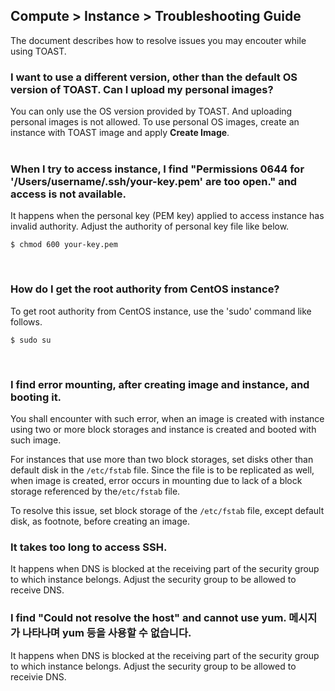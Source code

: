 ## Compute > Instance > Troubleshooting Guide 

The document describes how to resolve issues you may encouter while using TOAST. 

<h3> I want to use a different version, other than the default OS version of TOAST. Can I upload my personal images? </h3>

You can only use the OS version provided by TOAST. And uploading personal images is not allowed. 
To use personal OS images, create an instance with TOAST image and apply **Create Image**.  
<br>

<h3> When I try to access instance, I find "Permissions 0644 for '/Users/username/.ssh/your-key.pem' are too open." and access is not available. </h3>

It happens when the personal key (PEM key) applied to access instance has invalid authority.
Adjust the authority of personal key file like below. 

    $ chmod 600 your-key.pem

<br>

<h3> How do I get the root authority from CentOS instance?  </h3>

To get root authority from CentOS instance, use the 'sudo' command like follows. 

    $ sudo su

<br>

<h3> I find error mounting, after creating image and instance, and booting it. </h3>

You shall encounter with such error, when an image is created with instance using two or more block storages and instance is created and booted with such image. 

For instances that use more than two block storages, set disks other than default disk in the `/etc/fstab` file. Since the file is to be replicated as well, when image is created, error occurs in mounting
due to lack of a block storage referenced by the`/etc/fstab` file.  


To resolve this issue, set block storage of the `/etc/fstab` file, except default disk, as footnote, before creating an image. 
<br>

<h3> It takes too long to access SSH. </h3>

It happens when DNS is blocked at the receiving part of the security group to which instance belongs. Adjust the security group to be allowed to receive DNS. 
<br>

<h3> I find "Could not resolve the host" and cannot use yum.  메시지가 나타나며 yum 등을 사용할 수 없습니다.</h3>

It happens when DNS is blocked at the receiving part of the security group to which instance belongs. Adjust the security group to be allowed to receivie DNS. 
<br>

